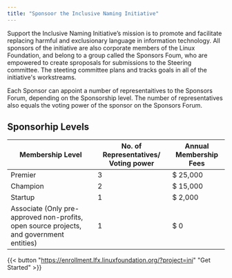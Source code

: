 ```yaml
---
title: "Sponsoor the Inclusive Naming Initiative"
---
```


Support the Inclusive Naming Initiative’s mission is to promote and facilitate replacing harmful and exclusionary language in information technology. All sponsors of the initiative are also corporate members of the Linux Foundation, and belong to a group called the Sponsors Foum, who are empowered to create sproposals for submissions to the Steering committee. The steeting committee plans and tracks goals in all of the initiative's workstreams.

Each Sponsor can appoint a number of representaitives to the Sponsors Forum, depending on the Sponsorship level. The number of representatives also equals the voting power of the sponsor on the Sponsors Forum.

## Sponsorhip Levels

| Membership Level  | No. of Representatives/ Voting power | Annual Membership Fees |
|-------------------|-------------------------------------|-------------------------|
|Premier            | 3                                   | $ 25,000                |
|Champion           | 2                                   | $ 15,000                |
|Startup            | 1                                   | $ 2,000                 |
|Associate   (Only pre-approved non-profits, open source projects, and government entities)         | 1                                   | $ 0             |



{{< button "https://enrollment.lfx.linuxfoundation.org/?project=ini" "Get Started" >}}